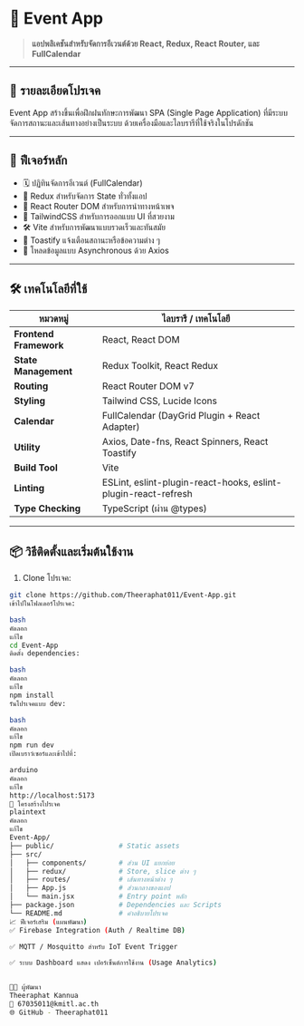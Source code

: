 # 🌟 Event App

> **แอปพลิเคชันสำหรับจัดการอีเวนต์ด้วย React, Redux, React Router, และ FullCalendar**

---

## 📖 รายละเอียดโปรเจค

Event App สร้างขึ้นเพื่อฝึกฝนทักษะการพัฒนา SPA (Single Page Application) ที่มีระบบจัดการสถานะและเส้นทางอย่างเป็นระบบ ด้วยเครื่องมือและไลบรารีที่ใช้จริงในโปรดักชัน

---

## 🚀 ฟีเจอร์หลัก

- 🗓️ ปฏิทินจัดการอีเวนต์ (FullCalendar)
- 🧠 Redux สำหรับจัดการ State ทั่วทั้งแอป
- 🔁 React Router DOM สำหรับการนำทางหน้าเพจ
- 🍃 TailwindCSS สำหรับการออกแบบ UI ที่สวยงาม
- 🛠️ Vite สำหรับการพัฒนาแบบรวดเร็วและทันสมัย
- 🔔 Toastify แจ้งเตือนสถานะหรือข้อความต่าง ๆ
- 🔄 โหลดข้อมูลแบบ Asynchronous ด้วย Axios

---

## 🛠️ เทคโนโลยีที่ใช้

| หมวดหมู่             | ไลบรารี / เทคโนโลยี                                          |
|------------------------|-------------------------------------------------------------|
| **Frontend Framework** | React, React DOM                                            |
| **State Management**   | Redux Toolkit, React Redux                                  |
| **Routing**            | React Router DOM v7                                         |
| **Styling**            | Tailwind CSS, Lucide Icons                                  |
| **Calendar**           | FullCalendar (DayGrid Plugin + React Adapter)               |
| **Utility**            | Axios, Date-fns, React Spinners, React Toastify             |
| **Build Tool**         | Vite                                                        |
| **Linting**            | ESLint, eslint-plugin-react-hooks, eslint-plugin-react-refresh |
| **Type Checking**      | TypeScript (ผ่าน @types)                                    |

---

## 📦 วิธีติดตั้งและเริ่มต้นใช้งาน

1. Clone โปรเจค:

```bash
git clone https://github.com/Theeraphat011/Event-App.git
เข้าไปในโฟลเดอร์โปรเจค:

bash
คัดลอก
แก้ไข
cd Event-App
ติดตั้ง dependencies:

bash
คัดลอก
แก้ไข
npm install
รันโปรเจคแบบ dev:

bash
คัดลอก
แก้ไข
npm run dev
เปิดเบราว์เซอร์และเข้าไปที่:

arduino
คัดลอก
แก้ไข
http://localhost:5173
📁 โครงสร้างโปรเจค
plaintext
คัดลอก
แก้ไข
Event-App/
├── public/                # Static assets
├── src/
│   ├── components/        # ส่วน UI แยกย่อย
│   ├── redux/             # Store, slice ต่าง ๆ
│   ├── routes/            # เส้นทางหน้าต่าง ๆ
│   ├── App.js             # ส่วนกลางของแอป
│   └── main.jsx           # Entry point หลัก
├── package.json           # Dependencies และ Scripts
└── README.md              # คำอธิบายโปรเจค
📈 ฟีเจอร์เสริม (แผนพัฒนา)
✅ Firebase Integration (Auth / Realtime DB)

✅ MQTT / Mosquitto สำหรับ IoT Event Trigger

✅ ระบบ Dashboard แสดง เปอร์เซ็นต์การใช้งาน (Usage Analytics)


👨‍💻 ผู้พัฒนา
Theeraphat Kannua
📧 67035011@kmitl.ac.th
🌐 GitHub - Theeraphat011

